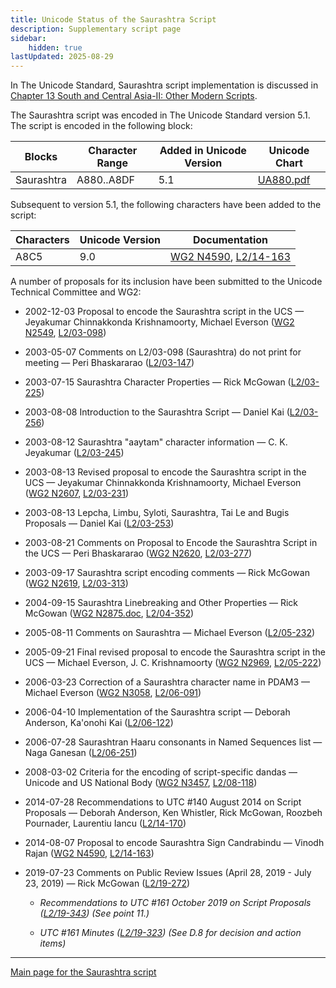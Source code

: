 ```yaml
---
title: Unicode Status of the Saurashtra Script
description: Supplementary script page
sidebar:
    hidden: true
lastUpdated: 2025-08-29
---
```


In The Unicode Standard, Saurashtra script implementation is discussed in [Chapter 13 South and Central Asia-II: Other Modern Scripts](http://www.unicode.org/versions/latest/ch13.pdf).

[comment]: # (end of intro)

[comment]: # (start of blocks)

The Saurashtra script was encoded in The Unicode Standard version 5.1. The script is encoded in the following block:

| Blocks | Character Range | Added in Unicode Version | Unicode Chart |
| ------ | --------------- | ------------------------ | ------------- |
| Saurashtra | A880..A8DF | 5.1 | [UA880.pdf](http://www.unicode.org/charts/PDF/UA880.pdf) |

[comment]: # (end of blocks)

[comment]: # (start of chars)

Subsequent to version 5.1, the following characters have been added to the script:

| Characters | Unicode Version | Documentation |
| ---------- | --------------- | ------------- |
| A8C5 |  9.0  | [WG2 N4590](https://www.unicode.org/wg2/docs/n4590.pdf), [L2/14-163](http://www.unicode.org/cgi-bin/GetMatchingDocs.pl?L2/14-163) |

[comment]: # (end of chars)

[comment]: # (start of rest)

A number of proposals for its inclusion have been submitted to the Unicode Technical Committee and WG2:

- 2002-12-03 Proposal to encode the Saurashtra script in the UCS — Jeyakumar Chinnakkonda Krishnamoorty, Michael Everson ([WG2 N2549](https://www.unicode.org/wg2/docs/n2549.pdf), [L2/03-098](http://www.unicode.org/cgi-bin/GetMatchingDocs.pl?L2/03-098))

- 2003-05-07 Comments on L2/03-098 (Saurashtra) do not print for meeting — Peri Bhaskararao ([L2/03-147](http://www.unicode.org/cgi-bin/GetMatchingDocs.pl?L2/03-147))

- 2003-07-15 Saurashtra Character Properties — Rick McGowan ([L2/03-225](http://www.unicode.org/cgi-bin/GetMatchingDocs.pl?L2/03-225))

- 2003-08-08 Introduction to the Saurashtra Script — Daniel Kai ([L2/03-256](http://www.unicode.org/cgi-bin/GetMatchingDocs.pl?L2/03-256))

- 2003-08-12 Saurashtra "aaytam" character information — C. K. Jeyakumar ([L2/03-245](http://www.unicode.org/cgi-bin/GetMatchingDocs.pl?L2/03-245))

- 2003-08-13 Revised proposal to encode the Saurashtra script in the UCS — Jeyakumar Chinnakkonda Krishnamoorty, Michael Everson ([WG2 N2607](https://www.unicode.org/wg2/docs/n2607.pdf), [L2/03-231](http://www.unicode.org/cgi-bin/GetMatchingDocs.pl?L2/03-231))

- 2003-08-13 Lepcha, Limbu, Syloti, Saurashtra, Tai Le and Bugis Proposals — Daniel Kai ([L2/03-253](http://www.unicode.org/cgi-bin/GetMatchingDocs.pl?L2/03-253))

- 2003-08-21 Comments on Proposal to Encode the Saurashtra Script in the UCS — Peri Bhaskararao ([WG2 N2620](https://www.unicode.org/wg2/docs/n2620.pdf), [L2/03-277](http://www.unicode.org/cgi-bin/GetMatchingDocs.pl?L2/03-277))

- 2003-09-17 Saurashtra script encoding comments — Rick McGowan ([WG2 N2619](https://www.unicode.org/wg2/docs/n2619.pdf), [L2/03-313](http://www.unicode.org/cgi-bin/GetMatchingDocs.pl?L2/03-313))

- 2004-09-15 Saurashtra Linebreaking and Other Properties — Rick McGowan ([WG2 N2875.doc](https://www.unicode.org/wg2/docs/n2875.doc), [L2/04-352](http://www.unicode.org/cgi-bin/GetMatchingDocs.pl?L2/04-352))

- 2005-08-11 Comments on Saurashtra — Michael Everson ([L2/05-232](http://www.unicode.org/cgi-bin/GetMatchingDocs.pl?L2/05-232))

- 2005-09-21 Final revised proposal to encode the Saurashtra script in the UCS — Michael Everson, J. C. Krishnamoorty ([WG2 N2969](https://www.unicode.org/wg2/docs/n2969.pdf), [L2/05-222](http://www.unicode.org/cgi-bin/GetMatchingDocs.pl?L2/05-222))

- 2006-03-23 Correction of a Saurashtra character name in PDAM3 — Michael Everson ([WG2 N3058](https://www.unicode.org/wg2/docs/n3058.pdf), [L2/06-091](http://www.unicode.org/cgi-bin/GetMatchingDocs.pl?L2/06-091))

- 2006-04-10 Implementation of the Saurashtra script — Deborah Anderson, Ka'onohi Kai ([L2/06-122](http://www.unicode.org/cgi-bin/GetMatchingDocs.pl?L2/06-122))

- 2006-07-28 Saurashtran Haaru consonants in Named Sequences list — Naga Ganesan ([L2/06-251](http://www.unicode.org/cgi-bin/GetMatchingDocs.pl?L2/06-251))

- 2008-03-02 Criteria for the encoding of script-specific dandas — Unicode and US National Body ([WG2 N3457](https://www.unicode.org/wg2/docs/n3457.pdf), [L2/08-118](http://www.unicode.org/cgi-bin/GetMatchingDocs.pl?L2/08-118))

- 2014-07-28 Recommendations to UTC #140 August 2014 on Script Proposals — Deborah Anderson, Ken Whistler, Rick McGowan, Roozbeh Pournader, Laurentiu Iancu ([L2/14-170](http://www.unicode.org/cgi-bin/GetMatchingDocs.pl?L2/14-170))

- 2014-08-07 Proposal to encode Saurashtra Sign Candrabindu — Vinodh Rajan ([WG2 N4590](https://www.unicode.org/wg2/docs/n4590.pdf), [L2/14-163](http://www.unicode.org/cgi-bin/GetMatchingDocs.pl?L2/14-163))

- 2019-07-23 Comments on Public Review Issues (April 28, 2019 - July 23, 2019) — Rick McGowan ([L2/19-272](http://www.unicode.org/cgi-bin/GetMatchingDocs.pl?L2/19-272))

  - _Recommendations to UTC #161 October 2019 on Script Proposals ([L2/19-343](http://www.unicode.org/L2/L2019/19343-script-adhoc-recs.pdf)) (See point 11.)_

  - _UTC #161 Minutes ([L2/19-323](https://www.unicode.org/L2/L2019/19323.htm)) (See D.8 for decision and action items)_



<hr/>

[Main page for the Saurashtra script](/scrlang/scripts/saur)

